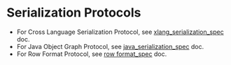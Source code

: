# Serialization Protocols
- For Cross Language Serialization Protocol, see [xlang_serialization_spec](./xlang_serialization_spec.md) doc.
- For Java Object Graph Protocol, see [java_serialization_spec](java_serialization_spec.md) doc.
- For Row Format Protocol, see [row format_spec](./row_format.md) doc.
